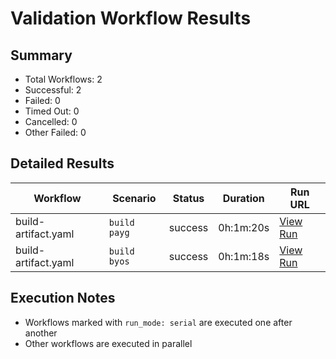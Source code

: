 # Validation Workflow Results

## Summary
- Total Workflows: 2
- Successful: 2
- Failed: 0
- Timed Out: 0
- Cancelled: 0
- Other Failed: 0

## Detailed Results

| Workflow | Scenario | Status | Duration | Run URL |
|----------|----------|---------|-----------|----------|
| build-artifact.yaml | `build payg` | success | 0h:1m:20s | [View Run](https://github.com/azure-javaee/rhel-jboss-templates/actions/runs/17030157054) |
| build-artifact.yaml | `build byos` | success | 0h:1m:18s | [View Run](https://github.com/azure-javaee/rhel-jboss-templates/actions/runs/17030158362) |


## Execution Notes
- Workflows marked with `run_mode: serial` are executed one after another
- Other workflows are executed in parallel
